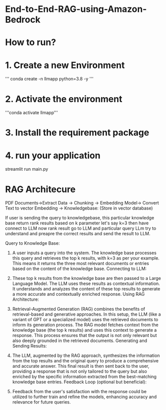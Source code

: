 # End-to-End-RAG-using-Amazon-Bedrock

# How to run?

# 1. Create a new Environment
 
''' conda create -n llmapp python=3.8 -y '''

# 2. Activate the environment

'''conda activate llmapp'''

# 3. Install the requirement package

# 4. run your application
streamlit run main.py

# RAG Architecure
PDF Documents->Extract Data -> Chunking -> Embedding Model-> Convert Text to vector Embedding -> Knowledgebase:
(Store in vector database)

If user is sending the query to knowledgebase, this particular knowledge base return rank results based on k parameter let's say k=3
then have connect to LLM now rank result go to LLM and particular query LLm try to understand and preapre the correct results and send the result to LLM.

Query to Knowledge Base:

1. A user inputs a query into the system.
The knowledge base processes this query and retrieves the top k results, with k=3 as per your example. This means it returns the three most relevant documents or entries based on the content of the knowledge base.
Connecting to LLM:

2. These top k results from the knowledge base are then passed to a Large Language Model.
The LLM uses these results as contextual information. It understands and analyzes the content of these top results to generate a more accurate and contextually enriched response.
Using RAG Architecture:

3. Retrieval-Augmented Generation (RAG) combines the benefits of retrieval-based and generative approaches. In this setup, the LLM (like a variant of GPT or a specialized model) uses the retrieved documents to inform its generation process.
The RAG model fetches context from the knowledge base (the top k results) and uses this context to generate a response. This process ensures that the output is not only relevant but also deeply grounded in the retrieved documents.
Generating and Sending Results:

4. The LLM, augmented by the RAG approach, synthesizes the information from the top results and the original query to produce a comprehensive and accurate answer.
This final result is then sent back to the user, providing a response that is not only tailored to the query but also enriched by the specific information extracted from the best-matching knowledge base entries.
Feedback Loop (optional but beneficial):

5. Feedback from the user's satisfaction with the response could be utilized to further train and refine the models, enhancing accuracy and relevance for future queries.